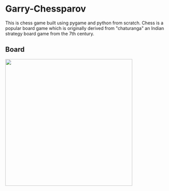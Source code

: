 # Garry-Chessparov

This is chess game built using pygame and python from scratch. Chess is a popular board game 
which is originally derived from "chaturanga" an Indian strategy board game from the 7th century.

## Board
<img src= "https://user-images.githubusercontent.com/46288072/75085811-fa881180-54fa-11ea-86df-d494602c851e.PNG" width = "400" height = "400">
